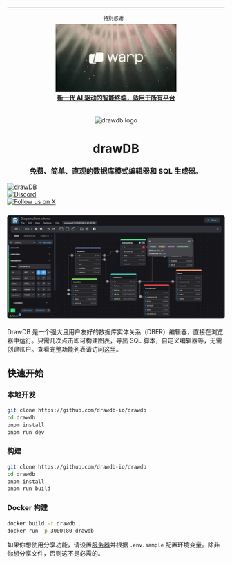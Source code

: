 
---
<div align="center">
  <sup>特别感谢：</sup>
  <br>
  <a href="https://www.warp.dev/drawdb/" target="_blank">
    <img alt="Warp sponsorship" width="280" src="./src/assets/warp2.png">
    <br>
    <b>新一代 AI 驱动的智能终端，适用于所有平台</b>
  </a>
</div>
<br/>
<br/>

<div align="center">
    <img width="64" alt="drawdb logo" src="./src/assets/icon-dark.png">
    <h1>drawDB</h1>
</div>

<h3 align="center">免费、简单、直观的数据库模式编辑器和 SQL 生成器。</h3>

<div align="center" style="margin-bottom:12px;">
    <a href="https://drawdb.app/" style="display: flex; align-items: center;">
        <img src="https://img.shields.io/badge/Start%20building-grey" alt="drawDB"/>
    </a>
    <a href="https://discord.gg/BrjZgNrmR6" style="display: flex; align-items: center;">
        <img src="https://img.shields.io/discord/1196658537208758412.svg?label=Join%20the%20Discord&logo=discord" alt="Discord"/>
    </a>
    <a href="https://x.com/drawDB_" style="display: flex; align-items: center;">
        <img src="https://img.shields.io/badge/Follow%20us%20on%20X-blue?logo=X" alt="Follow us on X"/>
    </a>
</div>

<h3 align="center"><img width="700" style="border-radius:5px;" alt="demo" src="./src/assets/drawdb.png"></h3>

DrawDB 是一个强大且用户友好的数据库实体关系（DBER）编辑器，直接在浏览器中运行。只需几次点击即可构建图表，导出 SQL 脚本，自定义编辑器等，无需创建账户。查看完整功能列表请访问[这里](https://drawdb.app/)。

## 快速开始

### 本地开发

```bash
git clone https://github.com/drawdb-io/drawdb
cd drawdb
pnpm install
pnpm run dev
```

### 构建

```bash
git clone https://github.com/drawdb-io/drawdb
cd drawdb
pnpm install
pnpm run build
```

### Docker 构建

```bash
docker build -t drawdb .
docker run -p 3000:80 drawdb
```

如果你想使用分享功能，请设置[服务器](https://github.com/drawdb-io/drawdb-server)并根据 `.env.sample` 配置环境变量。除非你想分享文件，否则这不是必需的。
